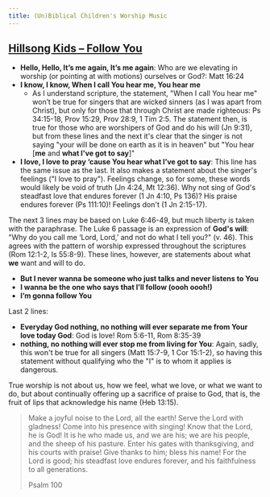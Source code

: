 ```yaml
---
title: (Un)Biblical Children's Worship Music
---
```

## [Hillsong Kids &#8211; Follow You](https://www.youtube.com/watch?v=WrcZ7Qq3ccQ)

  * **Hello, Hello, It’s me again, It’s me again**: Who are we elevating in worship (or pointing at with motions) ourselves or God?: Matt 16:24
  * **I know, I know, When I call You hear me, You hear me** 
      * As I understand scripture, the statement, "When I call You hear me" won’t be true for singers that are wicked sinners (as I was apart from Christ), but only for those that through Christ are made righteous: Ps 34:15-18, Prov 15:29, Prov 28:9, 1 Tim 2:5. The statement then, is true for those who are worshipers of God and do his will (Jn 9:31), but from these lines and the next it's clear that the singer is not saying "your will be done on earth as it is in heaven" but "You hear [**me** and **what I've got to say**]"
  * **I love, I love to pray ‘cause You hear what I’ve got to say**: This line has the same issue as the last. It also makes a statement about the singer's feelings ("I love to pray"). Feelings change, so for some, these words would likely be void of truth (Jn 4:24, Mt 12:36). Why not sing of God's steadfast love that endures forever (1 Jn 4:10, Ps 136)? His praise endures forever (Ps 111:10)! Feelings don't (1 Jn 2:15-17).

The next 3 lines may be based on Luke 6:46-49, but much liberty is taken with the paraphrase. The Luke 6 passage is an expression of **God's will**: "Why do you call me ‘Lord, Lord,’ and not do what I tell you?" (v. 46). This agrees with the pattern of worship expressed throughout the scriptures (Rom 12:1-2, Is 55:8-9). These lines, however, are statements about what **we** want and will to do.

  * **But I never wanna be someone who just talks and never listens to You**
  * **I wanna be the one who says that I’ll follow (oooh oooh!)**
  * **I’m gonna follow You**

Last 2 lines:

  * **Everyday God nothing, no nothing will ever separate me from Your love today God**: God is love! Rom 5:6-11, Rom 8:35-39
  * **nothing, no nothing will ever stop me from living for You**: Again, sadly, this won't be true for all singers (Matt 15:7-9, 1 Cor 15:1-2), so having this statement without qualifying who the "I" is to whom it applies is dangerous.

True worship is not about us, how we feel, what we love, or what we want to do, but about continually offering up a sacrifice of praise to God, that is, the fruit of lips that acknowledge his name (Heb 13:15).

> Make a joyful noise to the Lord, all the earth!
> Serve the Lord with gladness!
> Come into his presence with singing!
> Know that the Lord, he is God!
> It is he who made us, and we are his;
> we are his people, and the sheep of his pasture.
> Enter his gates with thanksgiving,
> and his courts with praise!
> Give thanks to him; bless his name!
> For the Lord is good;
> his steadfast love endures forever,
> and his faithfulness to all generations.
> 
> Psalm 100
